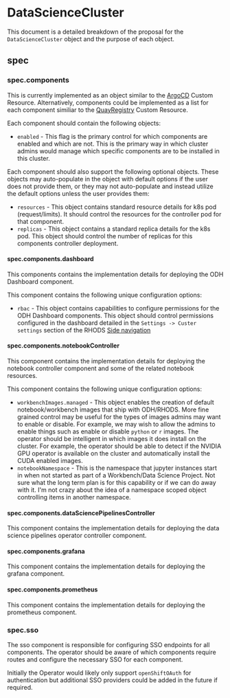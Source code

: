 # DataScienceCluster

This document is a detailed breakdown of the proposal for the `DataScienceCluster` object and the purpose of each object.

## spec

### spec.components

This is currently implemented as an object similar to the [ArgoCD](https://argocd-operator.readthedocs.io/en/latest/reference/argocd/) Custom Resource.  Alternatively, components could be implemented as a list for each component similiar to the [QuayRegistry](https://access.redhat.com/documentation/en-us/red_hat_quay/3.8/html/deploy_red_hat_quay_on_openshift_with_the_quay_operator/operator-deploy) Custom Resource.

Each component should contain the following objects:

* `enabled` - This flag is the primary control for which components are enabled and which are not. This is the primary way in which cluster admins would manage which specific components are to be installed in this cluster.

Each component should also support the following optional objects.  These objects may auto-populate in the object with default options if the user does not provide them, or they may not auto-populate and instead utilize the default options unless the user provides them:

* `resources` - This object contains standard resource details for k8s pod (request/limits).  It should control the resources for the controller pod for that component.
* `replicas` - This object contains a standard replica details for the k8s pod.  This object should control the number of replicas for this components controller deployment.

#### spec.components.dashboard

This components contains the implementation details for deploying the ODH Dashboard component.

This component contains the following unique configuration options:

* `rbac` - This object contains capabilities to configure permissions for the ODH Dashboard components.  This object should control permissions configured in the dashboard detailed in the `Settings -> Custer settings` section of the RHODS [Side navigation](https://access.redhat.com/documentation/en-us/red_hat_openshift_data_science/1/html-single/getting_started_with_red_hat_openshift_data_science/index#side_navigation)

#### spec.components.notebookController

This component contains the implementation details for deploying the notebook controller component and some of the related notebook resources.

This component contains the following unique configuration options:

* `workbenchImages.managed` - This object enables the creation of default notebook/workbench images that ship with ODH/RHODS.  More fine grained control may be useful for the types of images admins may want to enable or disable.  For example, we may wish to allow the admins to enable things such as enable or disable `python` or `r` images.  The operator should be intelligent in which images it does install on the cluster.  For example, the operator should be able to detect if the NVIDIA GPU operator is available on the cluster and automatically install the CUDA enabled images.
* `notebookNamespace` - This is the namespace that jupyter instances start in when not started as part of a Workbench/Data Science Project.  Not sure what the long term plan is for this capability or if we can do away with it.  I'm not crazy about the idea of a namespace scoped object controlling items in another namespace.

#### spec.components.dataSciencePipelinesController

This component contains the implementation details for deploying the data science pipelines operator controller component.

#### spec.components.grafana

This component contains the implementation details for deploying the grafana component.

#### spec.components.prometheus

This component contains the implementation details for deploying the prometheus component.

### spec.sso

The sso component is responsible for configuring SSO endpoints for all components.  The operator should be aware of which components require routes and configure the necessary SSO for each component.

Initially the Operator would likely only support `openShiftOAuth` for authentication but additional SSO providers could be added in the future if required.
